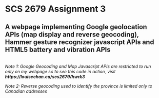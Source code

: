 <h1> SCS 2679 Assignment 3 </h1>
<h2> A webpage implementing Google geolocation APIs (map display and reverse geocoding), Hammer gesture recognizer javascript APIs and HTML5 battery and vibration APIs </h2>
<br /> 
<i>Note 1: Google Geocoding and Map Javascript APIs are restricted to run only on my webpage so to see this code in action, visit <b>https://louisechan.ca/scs2679/hwrk3 </b> </i>

<i>Note 2: Reverse geocoding used to identify the province is limited only to Canadian addresses</i>
